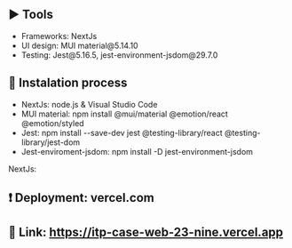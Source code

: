 ## :arrow_forward: Tools

<ul>
  <li>Frameworks: NextJs</li>
  <li>UI design: MUI material@5.14.10</li>
  <li>Testing: Jest@5.16.5, jest-environment-jsdom@29.7.0</li>
</ul>

## :memo: Instalation process 

<ul>
  <li>NextJs: node.js & Visual Studio Code</li>
  <li>MUI material: npm install @mui/material @emotion/react @emotion/styled</li>
  <li>Jest: npm install --save-dev jest @testing-library/react @testing-library/jest-dom</li>
  <li>Jest-enviroment-jsdom: npm install -D jest-environment-jsdom</li>
</ul>

NextJs: 

## :exclamation: Deployment: vercel.com

## :movie_camera: Link: https://itp-case-web-23-nine.vercel.app
